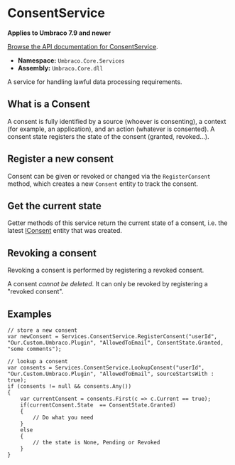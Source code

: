 # ConsentService

**Applies to Umbraco 7.9 and newer**

[Browse the API documentation for ConsentService](https://our.umbraco.org/apidocs/csharp/api/Umbraco.Core.Services.IConsentService.html).

 * **Namespace:** `Umbraco.Core.Services` 
 * **Assembly:** `Umbraco.Core.dll`

A service for handling lawful data processing requirements.

## What is a Consent
A consent is fully identified by a source (whoever is consenting), a context (for example, an application), and an action (whatever is consented).
A consent state registers the state of the consent (granted, revoked...).

## Register a new consent
Consent can be given or revoked or changed via the `RegisterConsent` method, which
creates a new `Consent` entity to track the consent. 

## Get the current state
Getter methods of this service return the current state of a consent, i.e. the latest [IConsent](https://our.umbraco.org/apidocs/csharp/api/Umbraco.Core.Models.IConsent.html)
entity that was created.

## Revoking a consent
Revoking a consent is performed by registering a revoked consent.

A consent *cannot be deleted*.  It can only be revoked by registering a "revoked consent".

## Examples

    // store a new consent
    var newConsent = Services.ConsentService.RegisterConsent("userId", "Our.Custom.Umbraco.Plugin", "AllowedToEmail", ConsentState.Granted, "some comments");
    
    // lookup a consent
    var consents = Services.ConsentService.LookupConsent("userId", "Our.Custom.Umbraco.Plugin", "AllowedToEmail", sourceStartsWith : true);
    if (consents != null && consents.Any()) 
    {
        var currentConsent = consents.First(c => c.Current == true);
        if(currentConsent.State  == Consent​State.Granted) 
    	{
    		// Do what you need
    	}
    	else 
    	{
    	    // the state is None, Pending or Revoked
    	}
    }
